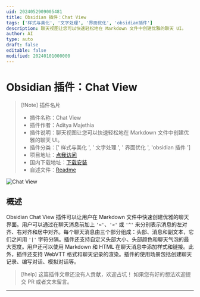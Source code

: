 ```yaml
---
uid: 2024052909005481
title: Obsidian 插件：Chat View
tags: ['样式与美化', '文字处理', '界面优化', 'obsidian插件']
description: 聊天视图让您可以快速轻松地在 Markdown 文件中创建优雅的聊天 UI。
author: AI
type: auto
draft: false
editable: false
modified: 20240101000000
---
```


# Obsidian 插件：Chat View

> [!Note] 插件名片
> - 插件名称：Chat View
> - 插件作者：Aditya Majethia
> - 插件说明：聊天视图让您可以快速轻松地在 Markdown 文件中创建优雅的聊天 UI。
> - 插件分类：[' 样式与美化 ', ' 文字处理 ', ' 界面优化 ', 'obsidian 插件 ']
> - 项目地址：[点我访问](https://github.com/adifyr/obsidian-chat-view)
> - 国内下载地址：[下载安装](https://pkmer.cn/products/plugin/pluginMarket/?obsidian-chat-view)
> - 自述文件：[Readme](https://ghproxy.net/https://raw.githubusercontent.com/adifyr/obsidian-chat-view/master/README.md)

![Chat View](https://cdn.pkmer.cn/covers/obsidian-chat-view.jpeg!pkmer)

## 概述

Obsidian Chat View 插件可以让用户在 Markdown 文件中快速创建优雅的聊天界面。用户可以通过在聊天消息前加上 `'<'`、`'>'` 或 `'^'` 来分别表示消息的左对齐、右对齐和居中对齐。每个聊天消息由三个部分组成：头部、消息和副文本，它们之间用 `'|'` 字符分隔。插件还支持自定义头部大小、头部颜色和聊天气泡的最大宽度。用户还可以使用 Markdown 和 HTML 在聊天消息中添加样式和链接。此外，插件还支持 WebVTT 格式和聊天记录的渲染。插件的使用场景包括创建聊天记录、编写对话、模拟对话等。

> [!help]
> 这篇插件文章还没有人贡献，欢迎占坑！
> 如果您有好的想法欢迎提交 PR 或者文末留言。

---



